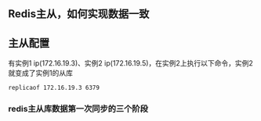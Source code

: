 ## Redis主从，如何实现数据一致
## 主从配置
有实例1 ip(172.16.19.3)、实例2 ip(172.16.19.5)，在实例2上执行以下命令，实例2就变成了实例1的从库

```
replicaof 172.16.19.3 6379
```

### redis主从库数据第一次同步的三个阶段
